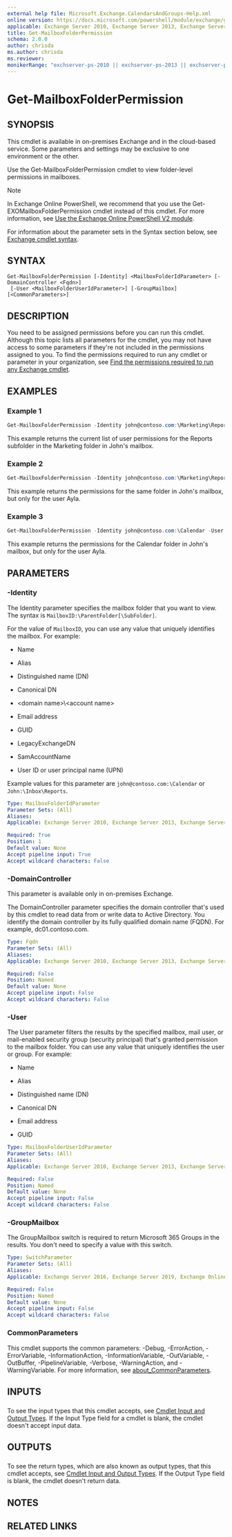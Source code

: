 ```yaml
---
external help file: Microsoft.Exchange.CalendarsAndGroups-Help.xml
online version: https://docs.microsoft.com/powershell/module/exchange/get-mailboxfolderpermission
applicable: Exchange Server 2010, Exchange Server 2013, Exchange Server 2016, Exchange Server 2019, Exchange Online
title: Get-MailboxFolderPermission
schema: 2.0.0
author: chrisda
ms.author: chrisda
ms.reviewer:
monikerRange: "exchserver-ps-2010 || exchserver-ps-2013 || exchserver-ps-2016 || exchserver-ps-2019 || exchonline-ps"
---
```


# Get-MailboxFolderPermission

## SYNOPSIS
This cmdlet is available in on-premises Exchange and in the cloud-based service. Some parameters and settings may be exclusive to one environment or the other.

Use the Get-MailboxFolderPermission cmdlet to view folder-level permissions in mailboxes.

> [!NOTE]
> In Exchange Online PowerShell, we recommend that you use the Get-EXOMailboxFolderPermission cmdlet instead of this cmdlet. For more information, see [Use the Exchange Online PowerShell V2 module](https://docs.microsoft.com/powershell/exchange/exchange-online-powershell-v2).

For information about the parameter sets in the Syntax section below, see [Exchange cmdlet syntax](https://docs.microsoft.com/powershell/exchange/exchange-cmdlet-syntax).

## SYNTAX

```
Get-MailboxFolderPermission [-Identity] <MailboxFolderIdParameter> [-DomainController <Fqdn>]
 [-User <MailboxFolderUserIdParameter>] [-GroupMailbox] [<CommonParameters>]
```

## DESCRIPTION
You need to be assigned permissions before you can run this cmdlet. Although this topic lists all parameters for the cmdlet, you may not have access to some parameters if they're not included in the permissions assigned to you. To find the permissions required to run any cmdlet or parameter in your organization, see [Find the permissions required to run any Exchange cmdlet](https://docs.microsoft.com/powershell/exchange/find-exchange-cmdlet-permissions).

## EXAMPLES

### Example 1
```powershell
Get-MailboxFolderPermission -Identity john@contoso.com:\Marketing\Reports
```

This example returns the current list of user permissions for the Reports subfolder in the Marketing folder in John's mailbox.

### Example 2
```powershell
Get-MailboxFolderPermission -Identity john@contoso.com:\Marketing\Reports -User Ayla@contoso.com
```

This example returns the permissions for the same folder in John's mailbox, but only for the user Ayla.

### Example 3
```powershell
Get-MailboxFolderPermission -Identity john@contoso.com:\Calendar -User Ayla@contoso.com
```

This example returns the permissions for the Calendar folder in John's mailbox, but only for the user Ayla.

## PARAMETERS

### -Identity
The Identity parameter specifies the mailbox folder that you want to view. The syntax is `MailboxID:\ParentFolder[\SubFolder]`.

For the value of `MailboxID`, you can use any value that uniquely identifies the mailbox. For example:

- Name

- Alias

- Distinguished name (DN)

- Canonical DN

- \<domain name\>\\\<account name\>

- Email address

- GUID

- LegacyExchangeDN

- SamAccountName

- User ID or user principal name (UPN)

Example values for this parameter are `john@contoso.com:\Calendar` or `John:\Inbox\Reports`.

```yaml
Type: MailboxFolderIdParameter
Parameter Sets: (All)
Aliases:
Applicable: Exchange Server 2010, Exchange Server 2013, Exchange Server 2016, Exchange Server 2019, Exchange Online

Required: True
Position: 1
Default value: None
Accept pipeline input: True
Accept wildcard characters: False
```

### -DomainController
This parameter is available only in on-premises Exchange.

The DomainController parameter specifies the domain controller that's used by this cmdlet to read data from or write data to Active Directory. You identify the domain controller by its fully qualified domain name (FQDN). For example, dc01.contoso.com.

```yaml
Type: Fqdn
Parameter Sets: (All)
Aliases:
Applicable: Exchange Server 2010, Exchange Server 2013, Exchange Server 2016, Exchange Server 2019

Required: False
Position: Named
Default value: None
Accept pipeline input: False
Accept wildcard characters: False
```

### -User
The User parameter filters the results by the specified mailbox, mail user, or mail-enabled security group (security principal) that's granted permission to the mailbox folder. You can use any value that uniquely identifies the user or group. For example:

- Name

- Alias

- Distinguished name (DN)

- Canonical DN

- Email address

- GUID

```yaml
Type: MailboxFolderUserIdParameter
Parameter Sets: (All)
Aliases:
Applicable: Exchange Server 2010, Exchange Server 2013, Exchange Server 2016, Exchange Server 2019, Exchange Online

Required: False
Position: Named
Default value: None
Accept pipeline input: False
Accept wildcard characters: False
```

### -GroupMailbox
The GroupMailbox switch is required to return Microsoft 365 Groups in the results. You don't need to specify a value with this switch.

```yaml
Type: SwitchParameter
Parameter Sets: (All)
Aliases:
Applicable: Exchange Server 2016, Exchange Server 2019, Exchange Online

Required: False
Position: Named
Default value: None
Accept pipeline input: False
Accept wildcard characters: False
```

### CommonParameters
This cmdlet supports the common parameters: -Debug, -ErrorAction, -ErrorVariable, -InformationAction, -InformationVariable, -OutVariable, -OutBuffer, -PipelineVariable, -Verbose, -WarningAction, and -WarningVariable. For more information, see [about_CommonParameters](https://go.microsoft.com/fwlink/p/?LinkID=113216).

## INPUTS

###  
To see the input types that this cmdlet accepts, see [Cmdlet Input and Output Types](https://go.microsoft.com/fwlink/p/?LinkId=616387). If the Input Type field for a cmdlet is blank, the cmdlet doesn't accept input data.

## OUTPUTS

###  
To see the return types, which are also known as output types, that this cmdlet accepts, see [Cmdlet Input and Output Types](https://go.microsoft.com/fwlink/p/?LinkId=616387). If the Output Type field is blank, the cmdlet doesn't return data.

## NOTES

## RELATED LINKS
